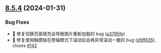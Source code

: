 ## [8.5.4](https://github.com/hymbz/ComicReadScript/compare/v8.5.3...v8.5.4) (2024-01-31)


### Bug Fixes

* :bug: 修复切换页面填充会导致图片重新加载的 bug ([a3795fe](https://github.com/hymbz/ComicReadScript/commit/a3795fe44683c4969fc85d00f0344aa7ee97fa61))
* :bug: 修复使用触摸板在卷轴模式下滚动后会再异常滚动一截的 bug ([d5ff635](https://github.com/hymbz/ComicReadScript/commit/d5ff635ad90d2d0b0c5b5b62ab9adbc98c848afc)), closes [#142](https://github.com/hymbz/ComicReadScript/issues/142)

